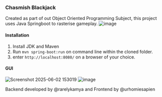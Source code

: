 ### Chasmish Blackjack
Created as part of out Object Oriented Programming Subject, this project uses Java Springboot to rasterise gameplay. 
![image](https://github.com/user-attachments/assets/61b9d622-b4b1-467a-951b-268c844010ac)
#### Installation
1. Install JDK and Maven
2. Run ```mvn spring-boot:run``` on command line within the cloned folder.
3. enter ```http://localhost:8080/``` on a browser of your choice.
#### GUI
![Screenshot 2025-06-02 153019](https://github.com/user-attachments/assets/499c3f3c-8222-40d4-8df9-4924d4f0aa3a)
![image](https://github.com/user-attachments/assets/03ebeb04-aac8-4b56-8f59-160022690a43)

Backend developed by @rarelykamya and Frontend by @urhomiesapien
